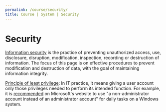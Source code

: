 ```yaml
---
permalink: /course/security/
title: Course | System | Security
---
```

# Security

[Information security](https://en.wikipedia.org/wiki/Information_security) is the practice of preventing unauthorized access, use, disclosure, disruption, modification, inspection, recording or destruction of information. The focus of this page is on effective procedures to prevent modification and destruction of data, with the goal of maintaining information integrity.

[Principle of least privilege](https://en.wikipedia.org/wiki/Principle_of_least_privilege): In IT practice, it means giving a user account only those privileges needed to perform its intended function. For example, it is [recommended](https://technet.microsoft.com/en-us/library/cc700846.aspx) on Microsoft's website to use "a non-administrator account instead of an administrator account" for daily tasks on a Windows system.


